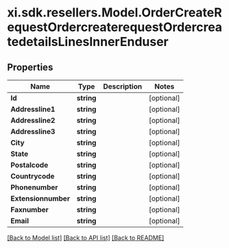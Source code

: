 # xi.sdk.resellers.Model.OrderCreateRequestOrdercreaterequestOrdercreatedetailsLinesInnerEnduser

## Properties

Name | Type | Description | Notes
------------ | ------------- | ------------- | -------------
**Id** | **string** |  | [optional] 
**Addressline1** | **string** |  | [optional] 
**Addressline2** | **string** |  | [optional] 
**Addressline3** | **string** |  | [optional] 
**City** | **string** |  | [optional] 
**State** | **string** |  | [optional] 
**Postalcode** | **string** |  | [optional] 
**Countrycode** | **string** |  | [optional] 
**Phonenumber** | **string** |  | [optional] 
**Extensionnumber** | **string** |  | [optional] 
**Faxnumber** | **string** |  | [optional] 
**Email** | **string** |  | [optional] 

[[Back to Model list]](../README.md#documentation-for-models) [[Back to API list]](../README.md#documentation-for-api-endpoints) [[Back to README]](../README.md)

